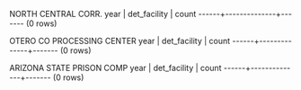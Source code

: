 NORTH CENTRAL CORR.
 year | det_facility | count
------+--------------+-------
(0 rows)

OTERO CO PROCESSING CENTER
 year | det_facility | count
------+--------------+-------
(0 rows)

ARIZONA STATE PRISON COMP
 year | det_facility | count
------+--------------+-------
(0 rows)
